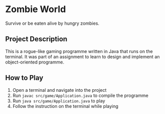 # Zombie World
Survive or be eaten alive by hungry zombies.

## Project Description
This is a rogue-like gaming programme written in Java that runs on the terminal. It was part of an assignment to learn to design and implement an object-oriented programme.

## How to Play
1. Open a terminal and navigate into the project
2. Run `javac src/game/Application.java` to compile the programme
3. Run `java src/game/Application.java` to play
4. Follow the instruction on the terminal while playing
